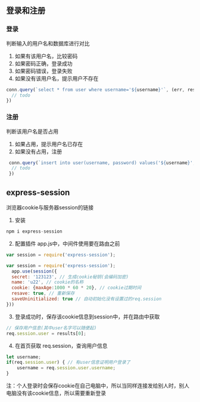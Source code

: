 ## 登录和注册

### 登录
判断输入的用户名和数据库进行对比
1. 如果有该用户名，比较密码
1. 如果密码正确，登录成功
1. 如果密码错误，登录失败
1. 如果没有该用户名，提示用户不存在
```js
conn.query(`select * from user where username='${username}'`, (err, result)=> {
  // todo
})
```

### 注册
判断该用户名是否占用
1. 如果占用，提示用户名已存在
1. 如果没有占用，注册
```js
 conn.query(`insert into user(username, password) values('${username}', '${password}')`, (err, result) => {
  // todo
 })
```

## express-session
浏览器cookie与服务器session的链接
1. 安装
```js
npm i express-session
```
2. 配置插件
app.js中，中间件使用要在路由之前
```js
var session = require('express-session');

var session = require('express-session');
  app.use(session({
  secret: '123123', // 生成cookie秘钥(会编码加密)
  name: 'u22', // cookie的名称
  cookie: {maxAge:1000 * 60 * 20}, // cookie过期时间
  resave: true, // 重新保存
  saveUninitialized: true // 自动初始化没有设置过的req.session
}))
```

3. 登录成功时，保存该cookie信息到session中，并在路由中获取
```js
// 保存用户信息(其中user名字可以随便起)
req.session.user = results[0];
```
4. 在首页获取 req.session，查询用户信息
```js
let username;
if(req.session.user) { // 有user信息证明用户登录了
    username = req.session.user.username;
}
```
注：个人登录时会保存cookie在自己电脑中，所以当同样连接发给别人时，别人电脑没有该cookie信息，所以需要重新登录